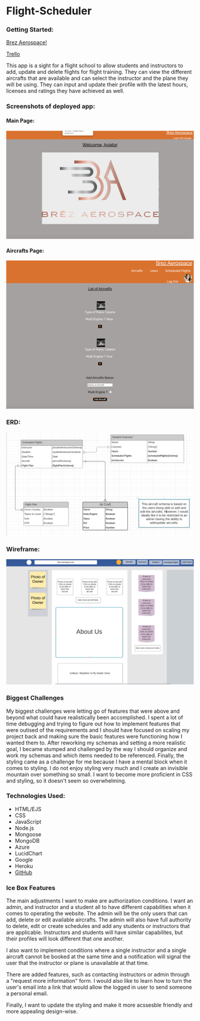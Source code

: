 # Flight-Scheduler

### Getting Started:

[Brez Aerospace!](https://scheduled-flights.herokuapp.com/)

[Trello](https://trello.com/b/pBsZubW9/flight-schedule)

This app is a sight for a flight school to allow students and instructors to add, update and delete flights for flight training. They can view the different aircrafts that are available and can select the instructor and the plane they will be using. They can input and update their profile with the latest hours, licenses and ratings they have achieved as well. 

### Screenshots of deployed app:
#### Main Page:
![Picture](public/stylesheets/images/brezAeroTwo.png)

#### Aircrafts Page:
![Picture](public/stylesheets/images/Planes.png)

### ERD: 
![Picture](public/stylesheets/images/ERD.png)

### Wireframe:
![Picture](public/stylesheets/images/Wireframe.png)


### Biggest Challenges

My biggest challenges were letting go of features that were above and beyond what could have realistically been accomplished. I spent a lot of time debugging and trying to figure out how to implement features that were outised of the requirements and I should have focused on scaling my project back and making sure the basic features were functioning how I wanted them to. After reworking my schemas and setting a more realistic goal, I became stumped and challenged by the way I should organize and work my schemas and which items needed to be referenced. Finally, the styling came as a challenge for me because I have a mental block when it comes to styling. I do not enjoy styling very much and I create an invisible mountain over something so small. I want to become more proficient in CSS and styling, so it doesn't seem so overwhelming. 



### Technologies Used:

* HTML/EJS
* CSS
* JavaScript
* Node.js
* Mongoose
* MongoDB
* Azure
* LucidChart
* Google
* Heroku
* [GitHub](https://github.com/Looloo414/flight-scheduling)



### Ice Box Features

The main adjustments I want to make are authorization conditions. I want an admin, and instructor and a student all to have different capabilities when it comes to operating the website. The admin will be the only users that can add, delete or edit available aircrafts. The admin will also have full authority to delete, edit or create schedules and add any students or instructors that are applicable. Instructors and students will have similar capabilites, but their profiles will look different that one another. 

I also want to implement conditions where a single instructor and a single aircraft cannot be booked at the same time and a notification will signal the user that the instructor or plane is unavailable at that time. 

There are added features, such as contacting instructors or admin through a "request more information" form. I would also like to learn how to turn the user's email into a link that would allow the logged in user to send someone a personal email. 

Finally, I want to update the styling and make it more acssesble friendly and more appealing design-wise. 
